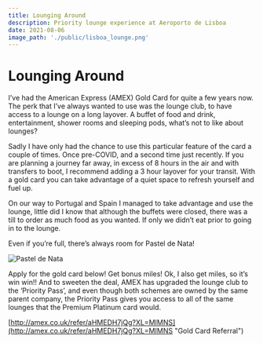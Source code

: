 ```yaml
---
title: Lounging Around
description: Priority lounge experience at Aeroporto de Lisboa
date: 2021-08-06
image_path: './public/lisboa_lounge.png'
---
```



# Lounging Around

I’ve had the American Express (AMEX) Gold Card for quite a few years now. The perk that I’ve always wanted to use was the lounge club, to have access to a lounge on a long layover. A buffet of food and drink, entertainment, shower rooms and sleeping pods, what’s not to like about lounges?

Sadly I have only had the chance to use this particular feature of the card a couple of times. Once pre-COVID, and a second time just recently. If you are planning a journey far away, in excess of 8 hours in the air and with transfers to boot, I recommend adding a 3 hour layover for your transit. With a gold card you can take advantage of a quiet space to refresh yourself and fuel up.

On our way to Portugal and Spain I managed to take advantage and use the lounge, little did I know that although the buffets were closed, there was a till to order as much food as you wanted. If only we didn’t eat prior to going in to the lounge.

Even if you’re full, there’s always room for Pastel de Nata!

![](./public/lisboa_lounge.png "Pastel de Nata ")

Apply for the gold card below!
Get bonus miles! Ok, I also get miles, so it’s win win!!
And to sweeten the deal, AMEX has upgraded the lounge club to the ‘Priority Pass’, and even though both schemes are owned by the same parent company, the Priority Pass gives you access to all of the same lounges that the Premium Platinum card would.

[http://amex.co.uk/refer/aHMEDH7jQg?XL=MIMNS](http://amex.co.uk/refer/aHMEDH7jQg?XL=MIMNS "Gold Card Referral")
